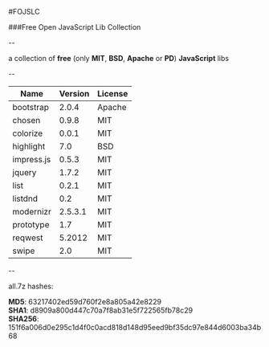 #FOJSLC

###Free Open JavaScript Lib Collection  

--

a collection of **free** (only **MIT**, **BSD**, **Apache** or **PD**) **JavaScript** libs  

--

Name        | Version | License
------------|---------|---------
bootstrap   | 2.0.4   | Apache
chosen      | 0.9.8   | MIT
colorize    | 0.0.1   | MIT
highlight   | 7.0     | BSD
impress.js  | 0.5.3   | MIT
jquery      | 1.7.2   | MIT
list        | 0.2.1   | MIT
listdnd     | 0.2     | MIT
modernizr   | 2.5.3.1 | MIT
prototype   | 1.7     | MIT
reqwest     | 5.2012  | MIT
swipe       | 2.0     | MIT

--

all.7z hashes:  

**MD5**: 63217402ed59d760f2e8a805a42e8229  
**SHA1**: d8909a800d447c70a7f8ab31e5f722565fb78c29  
**SHA256**: 151f6a006d0e295c1d4f0c0acd818d148d95eed9bf35dc97e844d6003ba34b68
